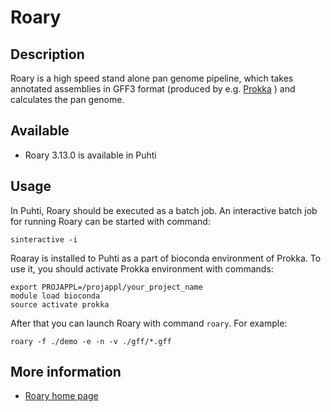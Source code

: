 # Roary

## Description

Roary is a high speed stand alone pan genome pipeline, which takes annotated assemblies in 
GFF3 format (produced by e.g. [Prokka](./prokka.md) ) and calculates the pan genome.

## Available

*   Roary 3.13.0 is available in Puhti

## Usage

In Puhti, Roary should be executed as a batch job. An interactive batch job for running Roary can be started
with command:

```text
sinteractive -i 
```

Roaray is installed to Puhti as a part of bioconda environment of Prokka. 
To use it, you should activate Prokka environment with commands:

```text
export PROJAPPL=/projappl/your_project_name
module load bioconda
source activate prokka
```
After that you can launch Roary with command `roary`. For example:
```
roary -f ./demo -e -n -v ./gff/*.gff
```

## More information

*   [Roary home page](https://sanger-pathogens.github.io/Roary/)

